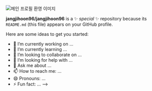 <img src="https://user-images.githubusercontent.com/119390662/205488673-416882b3-4e45-404f-9b22-4ae68bf3808e.png" alt="메인 프로필 환영 이미지" />





**jangjihoon96/jangjihoon96** is a ✨ _special_ ✨ repository because its `README.md` (this file) appears on your GitHub profile.

Here are some ideas to get you started:

- 🔭 I’m currently working on ...
- 🌱 I’m currently learning ...
- 👯 I’m looking to collaborate on ...
- 🤔 I’m looking for help with ...
- 💬 Ask me about ...
- 📫 How to reach me: ...
- 😄 Pronouns: ...
- ⚡ Fun fact: ...
-->

